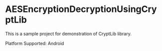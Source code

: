 # AESEncryptionDecryptionUsingCryptLib
This is a sample project for demonstration of CryptLib library.

Platform Supported: Android
